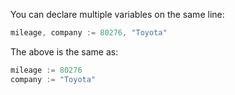 You can declare multiple variables on the same line:

```go
mileage, company := 80276, "Toyota"
```

The above is the same as:

```go
mileage := 80276
company := "Toyota"
```